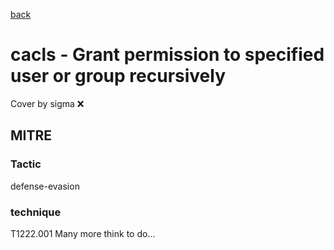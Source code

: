 [back](../index.md)
# cacls - Grant permission to specified user or group recursively
Cover by sigma :x: 
## MITRE
### Tactic
defense-evasion
### technique
T1222.001
Many more think to do...
